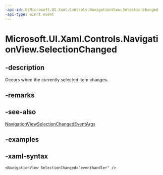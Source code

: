 ```yaml
---
-api-id: E:Microsoft.UI.Xaml.Controls.NavigationView.SelectionChanged
-api-type: winrt event
---
```

<!-- Event syntax.
public event TypedEventHandler SelectionChanged<NavigationView, NavigationViewSelectionChangedEventArgs>
-->

# Microsoft.UI.Xaml.Controls.NavigationView.SelectionChanged


## -description

Occurs when the currently selected item changes.


## -remarks


## -see-also

[NavigationViewSelectionChangedEventArgs](navigationviewselectionchangedeventargs.md)


## -examples


## -xaml-syntax

```xaml
<NavigationView SelectionChanged="eventhandler" />
```


